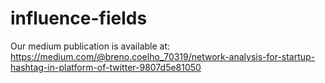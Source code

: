 # influence-fields

Our medium publication is available at: https://medium.com/@breno.coelho_70319/network-analysis-for-startup-hashtag-in-platform-of-twitter-9807d5e81050
